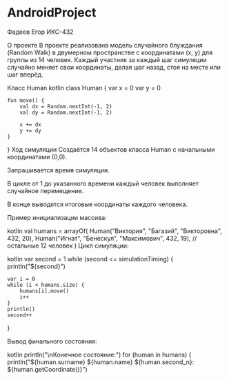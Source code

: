 # AndroidProject

Фадеев Егор ИКС-432

О проекте
В проекте реализована модель случайного блуждания (Random Walk) в двумерном пространстве с координатами (x, y) для группы из 14 человек. Каждый участник за каждый шаг симуляции случайно меняет свои координаты, делая шаг назад, стоя на месте или шаг вперёд.

Класс Human
kotlin
class Human {
    var x = 0
    var y = 0

    fun move() {
        val dx = Random.nextInt(-1, 2)
        val dy = Random.nextInt(-1, 2)

        x += dx
        y += dy 
    }
}
Ход симуляции
Создаётся 14 объектов класса Human с начальными координатами (0,0).

Запрашивается время симуляции.

В цикле от 1 до указанного времени каждый человек выполняет случайное перемещение.

В конце выводятся итоговые координаты каждого человека.

Пример инициализации массива:

kotlin
val humans = arrayOf(
    Human("Виктория", "Багазий", "Викторовна", 432, 20),
    Human("Игнат", "Бенескул", "Максимович", 432, 19),
    // остальные 12 человек
)
Цикл симуляции:

kotlin
var second = 1
while (second <= simulationTiming) {
    println("${second}")

    var i = 0
    while (i < humans.size) {
        humans[i].move()
        i++
    }
    println()
    second++
}

Вывод финального состояния:

kotlin
println("\nКонечное состояние:")
    for (human in humans) {
        println("${human.surname} ${human.name} ${human.second_n}: ${human.getCoordinate()}")
